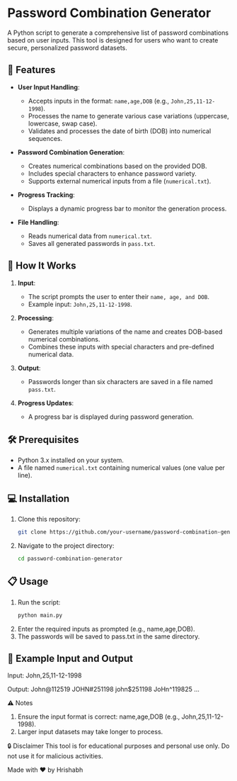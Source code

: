 # Password Combination Generator

A Python script to generate a comprehensive list of password combinations based on user inputs. This tool is designed for users who want to create secure, personalized password datasets.

## 📜 Features

- **User Input Handling**:
  - Accepts inputs in the format: `name,age,DOB` (e.g., `John,25,11-12-1998`).
  - Processes the name to generate various case variations (uppercase, lowercase, swap case).
  - Validates and processes the date of birth (DOB) into numerical sequences.

- **Password Combination Generation**:
  - Creates numerical combinations based on the provided DOB.
  - Includes special characters to enhance password variety.
  - Supports external numerical inputs from a file (`numerical.txt`).

- **Progress Tracking**:
  - Displays a dynamic progress bar to monitor the generation process.

- **File Handling**:
  - Reads numerical data from `numerical.txt`.
  - Saves all generated passwords in `pass.txt`.

## 🚀 How It Works

1. **Input**:
   - The script prompts the user to enter their `name, age, and DOB`.
   - Example input: `John,25,11-12-1998`.

2. **Processing**:
   - Generates multiple variations of the name and creates DOB-based numerical combinations.
   - Combines these inputs with special characters and pre-defined numerical data.

3. **Output**:
   - Passwords longer than six characters are saved in a file named `pass.txt`.

4. **Progress Updates**:
   - A progress bar is displayed during password generation.

## 🛠 Prerequisites

- Python 3.x installed on your system.
- A file named `numerical.txt` containing numerical values (one value per line).

## 💻 Installation

1. Clone this repository:
   ```bash
   git clone https://github.com/your-username/password-combination-generator.git
2. Navigate to the project directory:
   ```bash
   cd password-combination-generator

## 📋 Usage

1. Run the script:
   ```bash
   python main.py
2. Enter the required inputs as prompted (e.g., name,age,DOB).
3. The passwords will be saved to pass.txt in the same directory.

## 📂 Example Input and Output

Input:
John,25,11-12-1998

Output:
John@112519
JOHN#251198
john$251198
JoHn^119825
...

⚠️ Notes

1. Ensure the input format is correct: name,age,DOB (e.g., John,25,11-12-1998).
2. Larger input datasets may take longer to process.

🔒 Disclaimer
This tool is for educational purposes and personal use only. Do not use it for malicious activities.

Made with ❤️ by Hrishabh



